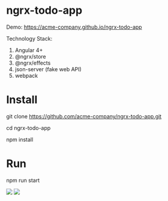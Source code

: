 # ngrx-todo-app

Demo: https://acme-company.github.io/ngrx-todo-app

Technology Stack:

1.  Angular 4+
2.  @ngrx/store
3.  @ngrx/effects 
4.  json-server (fake web API)
5.  webpack

# Install

git clone https://github.com/acme-company/ngrx-todo-app.git

cd ngrx-todo-app

npm install 

# Run

npm run start

<img src="https://raw.githubusercontent.com/pluralsight/guides/master/images/79263077-e972-47c6-93dc-44e466a8e191.gif">

<img src="https://i.stack.imgur.com/EazRo.png">


